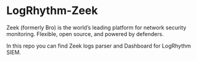 # LogRhythm-Zeek

Zeek (formerly Bro) is the world’s leading platform for network security monitoring.
Flexible, open source, and powered by defenders.

In this repo you can find Zeek logs parser and Dashboard for LogRhythm SIEM.
